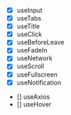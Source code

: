 - [x] useInput
- [x] useTabs
- [x] useTitle
- [x] useClick
- [x] useBeforeLeave
- [x] useFadeIn
- [x] useNetwork
- [x] useScroll
- [x] useFullscreen
- [x] useNotification
- [] useAxios
- [] useHover

